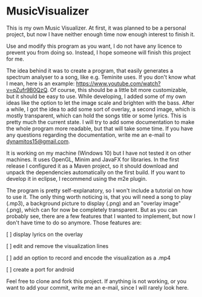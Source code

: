 # MusicVisualizer

This is my own Music Visualizer. At first, it was planned to be a personal project, but now I have neither enough time now enough interest to finish it.

Use and modify this program as you want, I do not have any licence to prevent you from doing so. Instead, I hope someone will finish this project for me.

The idea behind it was to create a program, that easily generates a spectrum analyser to a song, like e.g. Teminite uses. If you don't know what I mean, here is an example: https://www.youtube.com/watch?v=qZufr9B0QzQ. Of course, this should be a little bit more customizable, but it should be easy to use. While developing, I added some of my own ideas like the option to let the image scale and brighten with the bass. After a while, I got the idea to add some sort of overlay, a second image, which is mostly transparent, which can hold the songs title or some lyrics. This is pretty much the current state. I will try to add some documentation to make the whole program more readable, but that will take some time. If you have any questions regarding the documentation, write me an e-mail to dynamitos15@gmail.com.

It is working on my machine (Windows 10) but I have not tested it on other machines. It uses OpenGL, Minim and JavaFX for libraries. In the first release I configured it as a Maven project, so it should download and unpack the dependencies automatically on the first build. If you want to develop it in eclipse, I recommend using the m2e plugin.

The program is pretty self-explanatory, so I won't include a tutorial on how to use it. The only thing worth noticing is, that you   will need a song to play (.mp3), a background picture to display (.png) and an "overlay image" (.png), which can for now be completely transparent. But as you can probably see, there are a few features that I wanted to implement, but now I don't have time to do so anymore. Those features are:

[ ] display lyrics on the overlay

[ ] edit and remove the visualization lines

[ ] add an option to record and encode the visualization as a .mp4

[ ] create a port for android

Feel free to clone and fork this project. If anything is not working, or you want to add your commit, write me an e-mail, since I will rarely look here.

